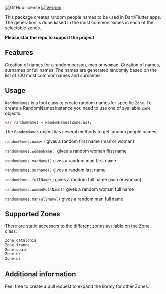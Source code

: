 <!-- 
This README describes the package. If you publish this package to pub.dev,
this README's contents appear on the landing page for your package.

For information about how to write a good package README, see the guide for
[writing package pages](https://dart.dev/guides/libraries/writing-package-pages). 

For general information about developing packages, see the Dart guide for
[creating packages](https://dart.dev/guides/libraries/create-library-packages)
and the Flutter guide for
[developing packages and plugins](https://flutter.dev/developing-packages). 
-->

![GitHub license](https://img.shields.io/badge/license-MIT-blue.svg?style=flat)
[![Version](https://img.shields.io/pub/v/random_name_generator.svg)](https://pub.dev/packages/random_name_generator)

This package creates random people names to be used in Dart/Flutter apps. The generation is done
based in the most common names in each of the selectable zones.

**Please star the repo to support the project**

## Features

Creation of names for a random person, man or woman. Creation of names, surnames or full names.
The names are generated randomly based on the list of 100 most common names and surnames.

## Usage

`RandomNames` is a tool class to create random names for specific `Zone`. To create a RandomNames
instance you need to use one of available `Zone` objects.

```dart
var randomNames = RandomNames(Zone.us);
```

The `RandomNames` object has several methods to get random people names:

`randomNames.name()` gives a random first name (man or woman)

`randomNames.womanName()` gives a random woman first name

`randomNames.manName()` gives a random man first name

`randomNames.surname()` gives a random last name

`randomNames.fullName()` gives a random full name (man or woman)

`randomNames.womanFullName()` gives a random woman full name

`randomNames.manFullName()` gives a random man full name

## Supported Zones

There are static accessors to the different zones available on the Zone class: 

```dart
Zone.catalonia
Zone.france
Zone.spain
Zone.uk
Zone.us
```

## Additional information

Feel free to create a pull request to expand the library for other Zones.